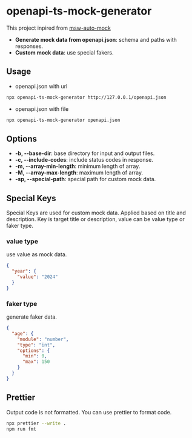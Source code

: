 # openapi-ts-mock-generator

This project inpired from [msw-auto-mock](https://github.com/zoubingwu/msw-auto-mock)

- **Generate mock data from openapi.json**: schema and paths with responses.
- **Custom mock data**: use special fakers.

## Usage

- openapi.json with url

```bash
npx openapi-ts-mock-generator http://127.0.0.1/openapi.json
```

- openapi.json with file

```bash
npx openapi-ts-mock-generator openapi.json
```

## Options

- **-b, --base-dir**: base directory for input and output files.
- **-c, --include-codes**: include status codes in response.
- **-m, --array-min-length**: minimum length of array.
- **-M, --array-max-length**: maximum length of array.
- **-sp, --special-path**: special path for custom mock data.

## Special Keys

Special Keys are used for custom mock data.
Applied based on title and description.
Key is target title or description, value can be value type or faker type.

### value type

use value as mock data.

```json
{
  "year": {
    "value": "2024"
  }
}
```

### faker type

generate faker data.

```json
{
  "age": {
    "module": "number",
    "type": "int",
    "options": {
      "min": 0,
      "max": 150
    }
  }
}
```

## Prettier

Output code is not formatted.
You can use prettier to format code.

```bash
npx prettier --write .
npm run fmt
```
